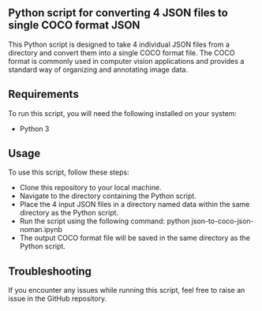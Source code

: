 ## **Python script for converting 4 JSON files to single COCO format JSON**


This Python script is designed to take 4 individual JSON files from a directory and convert them into a single COCO format file. The COCO format is commonly used in computer vision applications and provides a standard way of organizing and annotating image data.

## **Requirements**
To run this script, you will need the following installed on your system:

- Python 3

## **Usage**
To use this script, follow these steps:

- Clone this repository to your local machine.
- Navigate to the directory containing the Python script.
- Place the 4 input JSON files in a directory named data within the same directory as the Python script.
- Run the script using the following command: python json-to-coco-json-noman.ipynb
- The output COCO format file will be saved in the same directory as the Python script.

## **Troubleshooting**
If you encounter any issues while running this script, feel free to raise an issue in the GitHub repository.
